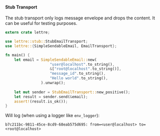 #### Stub Transport

The stub transport only logs message envelope and drops the content. It can be useful for
testing purposes.

```rust
extern crate lettre;

use lettre::stub::StubEmailTransport;
use lettre::{SimpleSendableEmail, EmailTransport};

fn main() {
    let email = SimpleSendableEmail::new(
                    "user@localhost".to_string(),
                    &["root@localhost".to_string()],
                    "message_id".to_string(),
                    "Hello world".to_string(),
                ).unwrap();
    
    let mut sender = StubEmailTransport::new_positive();
    let result = sender.send(&email);
    assert!(result.is_ok());
}
```

Will log (when using a logger like `env_logger`):

```text
b7c211bc-9811-45ce-8cd9-68eab575d695: from=<user@localhost> to=<root@localhost>
```
